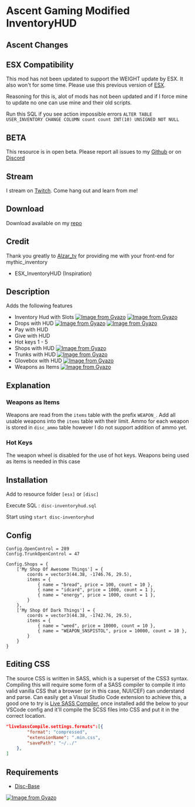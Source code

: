 # Ascent Gaming Modified InventoryHUD

## Ascent Changes



## ESX Compatibility

This mod has not been updated to support the WEIGHT update by ESX. It also won't for some time. Please use this previous version of [ESX](https://github.com/ESX-Org/es_extended/tree/130df3f18f0e248623060a87399ed710022d715a).

Reasoning for this is, alot of mods has not been updated and if I force mine to update no one can use mine and their old scripts.

Run this SQL if you see action impossible errors `ALTER TABLE USER_INVENTORY CHANGE COLUMN count count INT(10) UNSIGNED NOT NULL`

## BETA
This resource is in open beta. Please report all issues to my [Github](https://github.com/DiscworldZA/gta-resources/issues) or on [Discord](https://discord.gg/S2SckF6)

## Stream

I stream on [Twitch](https://www.twitch.tv/DiscworldZA). Come hang out and learn from me!

## Download

Download available on my [repo](https://github.com/DiscworldZA/gta-resources)

## Credit
Thank you greatly to [Alzar_tv](https://github.com/mythicrp) for providing me with your front-end for mythic_inventory

- ESX_InventoryHUD (Inspiration)

## Description

Adds the following features

- Inventory Hud with Slots
[![Image from Gyazo](https://i.gyazo.com/08082a66b8da85aee146d1ed64f36fb4.png)](https://gyazo.com/08082a66b8da85aee146d1ed64f36fb4)
[![Image from Gyazo](https://i.gyazo.com/e00dd9c44cac5fd5b20ef59f0647ffc8.jpg)](https://gyazo.com/e00dd9c44cac5fd5b20ef59f0647ffc8)
- Drops with HUD
[![Image from Gyazo](https://i.gyazo.com/51b7d1f95254bdc9acf2b77d1683ef19.png)](https://gyazo.com/51b7d1f95254bdc9acf2b77d1683ef19)
[![Image from Gyazo](https://i.gyazo.com/76abd2c0f5e65daa5e6504507e25a90e.jpg)](https://gyazo.com/76abd2c0f5e65daa5e6504507e25a90e)
- Pay with HUD
- Give with HUD
- Hot keys 1 - 5
- Shops with HUD
[![Image from Gyazo](https://i.gyazo.com/9dbd4621c463b2e71c7e9e4edeec7057.jpg)](https://gyazo.com/9dbd4621c463b2e71c7e9e4edeec7057)
- Trunks with HUD
[![Image from Gyazo](https://i.gyazo.com/6cf05119320210ae1df929f0803515bc.jpg)](https://gyazo.com/6cf05119320210ae1df929f0803515bc)
- Glovebox with HUD
[![Image from Gyazo](https://i.gyazo.com/2ed7a9365c5f8ec52be3ed3a16abb493.jpg)](https://gyazo.com/2ed7a9365c5f8ec52be3ed3a16abb493)
- Weapons as Items
[![Image from Gyazo](https://i.gyazo.com/94fb987ed7e683a56188ce96b5b643b3.jpg)](https://gyazo.com/94fb987ed7e683a56188ce96b5b643b3)

## Explanation

### Weapons as Items
Weapons are read from the `items` table with the prefix `WEAPON_`. Add all usable weapons into the `items` table with their limit.
Ammo for each weapon is stored in `disc_ammo` table however I do not support addition of ammo yet.

### Hot Keys
The weapon wheel is disabled for the use of hot keys. Weapons being used as items is needed in this case

## Installation
Add to resource folder `[esx]` or `[disc]`

Execute SQL : `disc-inventoryhud.sql`

Start using `start disc-inventoryhud`

## Config
```
Config.OpenControl = 289
Config.TrunkOpenControl = 47

Config.Shops = {
    ['My Shop Of Awesome Things'] = {
        coords = vector3(44.38, -1746.76, 29.5),
        items = {
            { name = "bread", price = 100, count = 10 },
            { name = "idcard", price = 1000, count = 1 },
            { name = "energy", price = 1000, count = 1 },
        }
    },
    ['My Shop Of Dark Things'] = {
        coords = vector3(44.38, -1742.76, 29.5),
        items = {
            { name = "weed", price = 10000, count = 10 },
            { name = "WEAPON_SNSPISTOL", price = 10000, count = 10 },
        }
    }
}
```

## Editing CSS
The source CSS is written in SASS, which is a superset of the CSS3 syntax. Compiling this will require some form of a SASS compiler to compile it into valid vanilla CSS that a browser (or in this case, NUI/CEF) can understand and parse. Can easily get a Visual Studio Code extension to achieve this, a good one to try is [Live SASS Compiler](https://marketplace.visualstudio.com/items?itemName=ritwickdey.live-sass), once installed add the below to your VSCode config and it'll compile the SCSS files into CSS and put it in the correct location.

```JSON
"liveSassCompile.settings.formats":[{
        "format": "compressed",
        "extensionName": ".min.css",
        "savePath": "~/../"
    },
]
```

## Requirements

- [Disc-Base](https://github.com/DiscworldZA/gta-resources/tree/master/disc-base)

[![Image from Gyazo](https://i.gyazo.com/5328ef98327df7d6f6d949b9a35041b7.gif)](https://gyazo.com/5328ef98327df7d6f6d949b9a35041b7)
